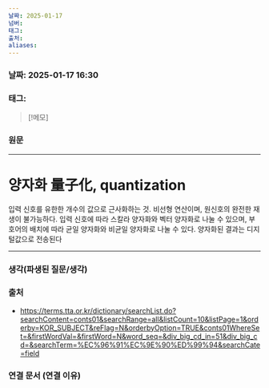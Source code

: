 ```yaml
---
날짜: 2025-01-17
넘버: 
태그: 
출처: 
aliases:
---
```

### 날짜:  2025-01-17 16:30

### 태그:

>[!메모]
>

### 원문
---
# 양자화 量子化, quantization

입력 신호를 유한한 개수의 값으로 근사화하는 것. 비선형 연산이며, 원신호의 완전한 재생이 불가능하다. 입력 신호에 따라 스칼라 양자화와 벡터 양자화로 나눌 수 있으며, 부호어의 배치에 따라 균일 양자화와 비균일 양자화로 나눌 수 있다. 양자화된 결과는 디지털값으로 전송된다

---
### 생각(파생된 질문/생각)

### 출처
- https://terms.tta.or.kr/dictionary/searchList.do?searchContent=conts01&searchRange=all&listCount=10&listPage=1&orderby=KOR_SUBJECT&reFlag=N&orderbyOption=TRUE&conts01WhereSet=&firstWordVal=&firstWord=N&word_seq=&div_big_cd_in=51&div_big_cd=&searchTerm=%EC%96%91%EC%9E%90%ED%99%94&searchCate=field
### 연결 문서 (연결 이유)
